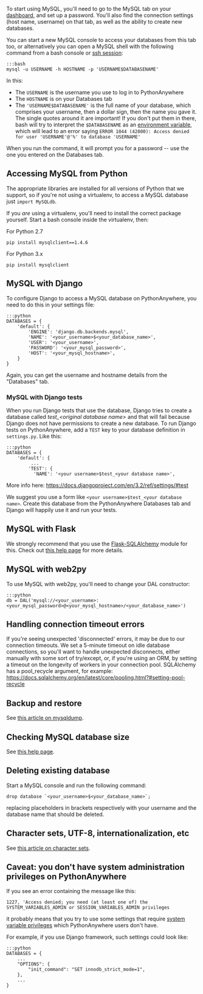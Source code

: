 <!--
.. title: Using MySQL
.. slug: UsingMySQL
.. date: 2015-05-13 14:35:28 UTC+01:00
.. tags:
.. category:
.. link:
.. description:
.. type: text
-->

To start using MySQL, you'll need to go to the MySQL tab on your
[dashboard](https://www.pythonanywhere.com/dashboard/), and set up a password.
You'll also find the connection settings (host name, username) on that tab, as
well as the ability to create new databases.

You can start a new MySQL console to access your databases from this tab too, or
alternatively you can open a MySQL shell with the following command from a
bash console or [ssh session](/pages/SSHAccess):

    :::bash
    mysql -u USERNAME -h HOSTNAME -p 'USERNAME$DATABASENAME'

In this:

* The `USERNAME` is the username you use to log in to PythonAnywhere
* The `HOSTNAME` is on your Databases tab
* The `'USERNAME$DATABASENAME'` is the full name of your database, which comprises
  your username, then a dollar sign, then the name you gave it.  The single quotes
  around it are important!  If you don't put them in there, bash will try to interpret
  the `$DATABASENAME` as an [environment variable](http://tldp.org/LDP/Bash-Beginners-Guide/html/sect_03_02.html),
  which will lead to an error saying `ERROR 1044 (42000): Access denied for user 'USERNAME'@'%' to database 'USERNAME'`

When you run the command, it will prompt you for a password -- use the one you
entered on the Databases tab.


## Accessing MySQL from Python

The appropriate libraries are installed for all versions of Python that we
support, so if you're not using a virtualenv, to access a MySQL database
just `import MySQLdb`.

If you *are* using a virtualenv, you'll need to install the correct package
yourself.  Start a bash console inside the virtualenv, then:

For Python 2.7

    pip install mysqlclient==1.4.6

For Python 3.x

    pip install mysqlclient


## MySQL with Django

To configure Django to access a MySQL database on PythonAnywhere, you need to do
this in your settings file:

    :::python
    DATABASES = {
        'default': {
            'ENGINE': 'django.db.backends.mysql',
            'NAME': '<your_username>$<your_database_name>',
            'USER': '<your_username>',
            'PASSWORD': '<your_mysql_password>',
            'HOST': '<your_mysql_hostname>',
        }
    }

Again, you can get the username and hostname details from the "Databases" tab.


### MySQL with Django tests

When you run Django tests that use the database, Django tries to create a
database called *test_&lt;original database name&gt;* and that will fail because
Django does not have permissions to create a new database. To run Django tests
on PythonAnywhere, add a `TEST` key to your database definition in
`settings.py`. Like this:

    :::python
    DATABASES = {
        'default': {
             ...
            'TEST': {
              'NAME': '<your username>$test_<your database name>',

More info here: <https://docs.djangoproject.com/en/3.2/ref/settings/#test>

We suggest you use a form like `<your username>$test_<your database name>`.
Create this database from the PythonAnywhere Databases tab and Django will
happily use it and run your tests.

## MySQL with Flask

We strongly recommend that you use the [Flask-SQLAlchemy](https://pypi.org/project/Flask-SQLAlchemy/)
module for this.  Check out [this help page](/pages/UsingSQLAlchemywithMySQL)
for more details.


## MySQL with web2py
To use MySQL with web2py, you'll need to change your DAL constructor:

    :::python
    db = DAL('mysql://<your_username>:<your_mysql_password>@<your_mysql_hostname>/<your_database_name>')


## Handling connection timeout errors

If you're seeing unexpected 'disconnected' errors, it may be due to our
connection timeouts. We set a 5-minute timeout on idle database connections, so
you'll want to handle unexpected disconnects, either manually with some sort of
try/except, or, if you're using an ORM, by setting a timeout on the longevity
of workers in your connection pool. SQLAlchemy has a pool_recycle argument,
for example: <https://docs.sqlalchemy.org/en/latest/core/pooling.html?#setting-pool-recycle>


## Backup and restore

See [this article on mysqldump](/pages/MySQLBackupRestore).


## Checking MySQL database size

See [this help page](/pages/MySQLDatabaseSize).


## Deleting existing database

Start a MySQL console and run the following command:

    drop database `<your_username>$<your_database_name>`;

replacing placeholders in brackets respectively with your username and the database name that should be deleted.


## Character sets, UTF-8, internationalization, etc

See [this article on character sets](/pages/DatabaseCharacterSets).


## Caveat: you don't have system administration privileges on PythonAnywhere

If you see an error containing the message like this:

    1227, 'Access denied; you need (at least one of) the SYSTEM_VARIABLES_ADMIN or SESSION_VARIABLES_ADMIN privileges

it probably means that you try to use some settings that require
[system variable privileges](https://dev.mysql.com/doc/refman/8.0/en/system-variable-privileges.html)
which PythonAnywhere users don't have.

For example, if you use Django framework, such settings could look like:

    :::python
    DATABASES = {
        ...
        "OPTIONS": {
            "init_command": "SET innodb_strict_mode=1",
        },
        ...
    }
